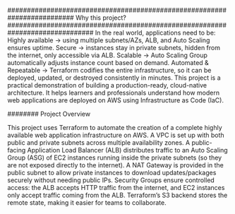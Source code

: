 #########################################################################  Why this project? ##############################################################################
In the real world, applications need to be:
Highly available → using multiple subnets/AZs, ALB, and Auto Scaling ensures uptime.
Secure → instances stay in private subnets, hidden from the internet, only accessible via ALB.
Scalable → Auto Scaling Group automatically adjusts instance count based on demand.
Automated & Repeatable → Terraform codifies the entire infrastructure, so it can be deployed, updated, or destroyed consistently in minutes.
This project is a practical demonstration of building a production-ready, cloud-native architecture. It helps learners and professionals understand how modern web applications are deployed on AWS using Infrastructure as Code (IaC).


########  Project Overview

This project uses Terraform to automate the creation of a complete highly available web application infrastructure on AWS.
A VPC is set up with both public and private subnets across multiple availability zones.
A public-facing Application Load Balancer (ALB) distributes traffic to an Auto Scaling Group (ASG) of EC2 instances running inside the private subnets (so they are not exposed directly to the internet).
A NAT Gateway is provided in the public subnet to allow private instances to download updates/packages securely without needing public IPs.
Security Groups ensure controlled access: the ALB accepts HTTP traffic from the internet, and EC2 instances only accept traffic coming from the ALB.
Terraform’s S3 backend stores the remote state, making it easier for teams to collaborate.
